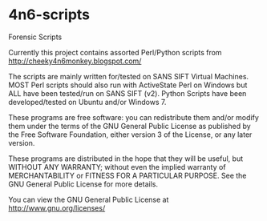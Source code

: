 4n6-scripts
===========

Forensic Scripts

Currently this project contains assorted Perl/Python scripts from http://cheeky4n6monkey.blogspot.com/

The scripts are mainly written for/tested on SANS SIFT Virtual Machines. 
MOST Perl scripts should also run with ActiveState Perl on Windows but ALL have been tested/run on SANS SIFT (v2). 
Python Scripts have been developed/tested on Ubuntu and/or Windows 7.

These programs are free software: you can redistribute them and/or modify them under the terms of the GNU General Public License as published by the Free Software Foundation, either version 3 of the License, or any later version.

These programs are distributed in the hope that they will be useful, but WITHOUT ANY WARRANTY; without even the implied warranty of MERCHANTABILITY or FITNESS FOR A PARTICULAR PURPOSE. See the GNU General Public License for more details.

You can view the GNU General Public License at <http://www.gnu.org/licenses/> 
